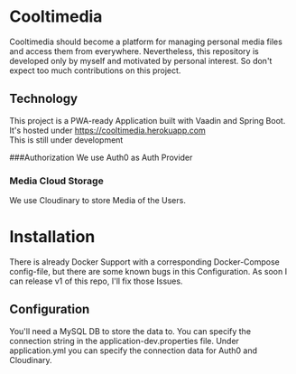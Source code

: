 # Cooltimedia
Cooltimedia should become a platform for managing personal media files and access them from everywhere. 
Nevertheless, this repository is developed only by myself and motivated by personal interest. So don't expect too much contributions on this project.

## Technology
This project is a PWA-ready Application built with Vaadin and Spring Boot.  
It's hosted under https://cooltimedia.herokuapp.com  
This is still under development

###Authorization
We use Auth0 as Auth Provider

### Media Cloud Storage  
We use Cloudinary to store Media of the Users.

# Installation
There is already Docker Support with a corresponding Docker-Compose config-file, but there are some known bugs in this Configuration. 
As soon I can release v1 of this repo, I'll fix those Issues.

## Configuration
You'll need a MySQL DB to store the data to. You can specify the connection string in the application-dev.properties file.
Under application.yml you can specify the connection data for Auth0 and Cloudinary.  